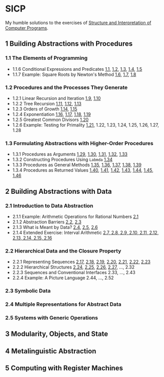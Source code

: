 # SICP

My humble solutions to the exercises of [Structure and Interpretation of Computer Programs](https://mitpress.mit.edu/sicp/).

## 1 Building Abstractions with Procedures

### 1.1 The Elements of Programming

- 1.1.6 Conditional Expressions and Predicates [1.1](1-1/1-01.scm), [1.2](1-1/1-02.scm), [1.3](1-1/1-03.scm), [1.4](1-1/1-04.scm), [1.5](1-1/1-05.scm)
- 1.1.7 Example: Square Roots by Newton's Method [1.6](1-1/1-06.scm), [1.7](1-1/1-07.scm), [1.8](1-1/1-08.scm)

### 1.2 Procedures and the Processes They Generate

- 1.2.1 Linear Recursion and Iteration [1.9](1-2/1-09.scm), [1.10](1-2/1-10.scm)
- 1.2.2 Tree Recursion [1.11](1-2/1-11.scm), [1.12](1-2/1-12.scm), [1.13](1-2/1-13.scm)
- 1.2.3 Orders of Growth [1.14](1-2/1-14.scm), [1.15](1-2/1-15.scm)
- 1.2.4 Exponentiation [1.16](1-2/1-16.scm), [1.17](1-2/1-17.scm), [1.18](1-2/1-18.scm), [1.19](1-2/1-19.scm)
- 1.2.5 Greatest Common Divisors [1.20](1-2/1-20.scm)
- 1.2.6 Example: Testing for Primality [1.21](1-2/1-21.scm), 1.22, 1.23, 1.24, 1.25, 1.26, 1.27, 1.28

### 1.3 Formulating Abstractions with Higher-Order Procedures

- 1.3.1 Procedures as Arguments [1.29](1-3/1-29.scm), [1.30](1-3/1-30.scm), [1.31](1-3/1-31.scm), [1.32](1-3/1-32.scm), [1.33](1-3/1-33.scm)
- 1.3.2 Constructing Procedures Using `Labmda` [1.34](1-3/1-34.scm)
- 1.3.3 Procedures as General Methods [1.35](1-3/1-35.scm), [1.36](1-3/1-36.scm), [1.37](1-3/1-37.scm), [1.38](1-3/1-38.scm), [1.39](1-3/1-39.scm)
- 1.3.4 Procedures as Returned Values [1.40](1-3/1-40.scm), [1.41](1-3/1-41.scm), [1.42](1-3/1-42.scm), [1.43](1-3/1-43.scm), [1.44](1-3/1-44.scm), [1.45](1-3/1-45.scm), [1.46](1-3/1-46.scm)

## 2 Building Abstractions with Data

### 2.1 Introduction to Data Abstraction

- 2.1.1 Example: Arithmetic Operations for Rational Numbers [2.1](2-1/2-01.scm)
- 2.1.2 Abstraction Barriers [2.2](2-1/2-02.scm), [2.3](2-1/2-03.scm)
- 2.1.3 What is Meant by Data? [2.4](2-1/2-04.scm), [2.5](2-1/2-05.scm), [2.6](2-1/2-06.scm)
- 2.1.4 Extended Exercise: Interval Arithmetic [2.7, 2.8, 2.9, 2.10, 2.11, 2.12, 2.13, 2.14, 2.15, 2.16](2-1/2-07_16.scm)

### 2.2 Hierarchical Data and the Closure Property

- 2.2.1 Representing Sequences [2.17](2-2/2-17.scm), [2.18](2-2/2-18.scm), [2.19](2-2/2-19.scm), [2.20](2-2/2-20.scm), [2.21](2-2/2-21.scm), [2.22](2-2/2-22.scm), [2.23](2-2/2-23.scm)
- 2.2.2 Hierarchical Structures [2.24](2-2/2-24.scm), [2.25](2-2/2-25.scm), [2.26](2-2/2-26.scm), [2.27](2-2/2-27.scm), ..., 2.32
- 2.2.3 Sequences and Conventional Interfaces 2.33, ..., 2.43
- 2.2.4 Example: A Picture Language 2.44, ..., 2.52

### 2.3 Symbolic Data

### 2.4 Multiple Representations for Abstract Data

### 2.5 Systems with Generic Operations

## 3 Modularity, Objects, and State

## 4 Metalinguistic Abstraction

## 5 Computing with Register Machines

